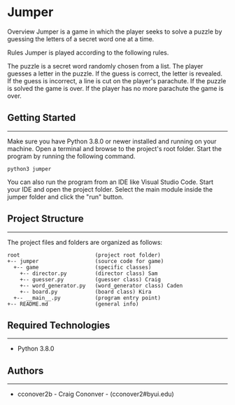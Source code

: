 # Jumper

Overview
Jumper is a game in which the player seeks to solve a puzzle by guessing the letters of a secret word one at a time.

Rules
Jumper is played according to the following rules.

The puzzle is a secret word randomly chosen from a list.
The player guesses a letter in the puzzle.
If the guess is correct, the letter is revealed.
If the guess is incorrect, a line is cut on the player's parachute.
If the puzzle is solved the game is over.
If the player has no more parachute the game is over.

## Getting Started
---
Make sure you have Python 3.8.0 or newer installed and running on your machine. Open a terminal and 
browse to the project's root folder. Start the program by running the following command.
```
python3 jumper 
```
You can also run the program from an IDE like Visual Studio Code. Start your IDE and open the 
project folder. Select the main module inside the jumper folder and click the "run" button.

## Project Structure
---
The project files and folders are organized as follows:
```
root                        (project root folder)
+-- jumper                  (source code for game)
  +-- game                  (specific classes)
    +-- director.py         (director class) Sam
    +-- guesser.py          (guesser class) Craig
    +-- word_generator.py   (word_generator class) Caden
    +-- board.py            (board class) Kira
  +-- __main__.py           (program entry point)
+-- README.md               (general info)
```

## Required Technologies
---
* Python 3.8.0

## Authors
---
* cconover2b - Craig Cononver - (cconover2#byui.edu)
